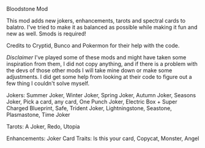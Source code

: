 Bloodstone Mod

This mod adds new jokers, enhancements, tarots and spectral cards to balatro. I've tried to make it as balanced as possible while making it fun and new as well.
Smods is required!

Credits to Cryptid, Bunco and Pokermon for their help with the code.

*Disclaimer*
I've played some of these mods and might have taken some inspiration from them, I did not copy anything, and if there is a problem with the devs of those other mods I will take mine down or make some adjustments. I did get some help from looking at their code to figure out a few thing I couldn't solve myself.

Jokers:
Summer Joker,
Winter Joker,
Spring Joker,
Autumn Joker,
Seasons Joker,
Pick a card, any card,
One Punch Joker,
Electric Box
+
Super Charged Blueprint,
Safe,
Trident Joker,
Lightningstone,
Seastone,
Plasmastone,
Time Joker

Tarots:
A Joker,
Redo,
Utopia

Enhancements:
Joker Card
Traits:
Is this your card,
Copycat,
Monster,
Angel